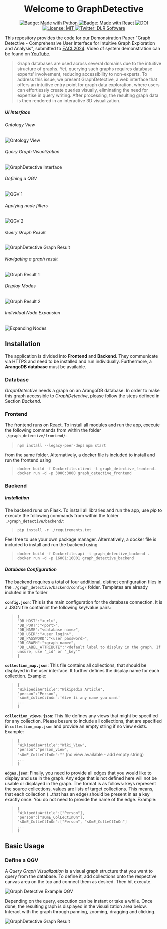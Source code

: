 


<h1 align="center">Welcome to GraphDetective </h1>
<p align="center">
  <a href="https://img.shields.io/badge/Made%20with-Python-1f425f.svg">
    <img src="https://img.shields.io/badge/Made%20with-Python-1f425f.svg" alt="Badge: Made with Python"/>
  </a>
    <a href="https://img.shields.io/badge/Made%20with-React-1f425f.svg">
    <img src="https://img.shields.io/badge/Made%20with-React-1f425f.svg" alt="Badge: Made with React"/>
  </a>
<a href="https://zenodo.org/doi/10.5281/zenodo.10285971"><img src="https://zenodo.org/badge/721157619.svg" alt="DOI"></a>
 <a href="https://github.com/DLR-SC/corpus-annotation-graph-builder/blob/master/LICENSE">
    <img alt="License: MIT" src="https://img.shields.io/badge/license-MIT-yellow.svg" target="_blank" />
  </a>
    <a href="https://twitter.com/dlr_software">
    <img alt="Twitter: DLR Software" src="https://img.shields.io/twitter/follow/dlr_software.svg?style=social" target="_blank" />
  </a>
</p>


This repository provides the code for our Demonstration Paper "Graph Detective - Comprehensive User Interface for Intuitive Graph Exploration and Analysis", submitted to [EACL2024](https://2024.eacl.org/calls/demos/). Video of system demonstration can be found on [YouTube](https://youtu.be/xUkV5h98lm4).

> Graph databases are used across several domains due to the intuitive structure of graphs.
> Yet, querying such graphs requires database
> experts’ involvement, reducing accessibility to
> non-experts. To address this issue, we present
> GraphDetective, a web interface that offers an
> intuitive entry point for graph data exploration,
> where users can effortlessly create queries visually, eliminating the need for expertise in query
> writing. After processing, the resulting graph
> data is then rendered in an interactive 3D visualization. 

##### UI Interface
###### Ontology View
![Ontology View](./graph_detective/images/Ontology_GIF.gif)
###### Query Graph Visualization
![GraphDetective Interface](./graph_detective/images/GD_Screenshot_InputArea.PNG?raw=true)
###### Defining a QGV
![QGV 1](./graph_detective/images/QGV_1_GIF.gif)

###### Applying node filters
![QGV 2](./graph_detective/images/QGV_2_GIF.gif)

###### Query Graph Result
![GraphDetective Graph Result](./graph_detective/images/GD_Screenshot_DisplayArea_1.PNG?raw=true)
###### Navigating a graph result
![Graph Result 1](./graph_detective/images/Graph_1_GIF.gif)

###### Display Modes
![Graph Result 2](./graph_detective/images/Graph_2_GIF.gif)

###### Individual Node Expansion
![Expanding Nodes](./graph_detective/images/Graph_Expansion_GIF.gif)

## Installation
The application is divided into **Frontend** and **Backend**. They communicate via HTTPS and need to be installed and run individually. Furthermore, a **ArangoDB database** must be available.

### Database
*GraphDetective* needs a graph on an ArangoDB database. In order to make this graph accessible to *GraphDetective*, please follow the steps defined in Section *Backend*.

### Frontend
The frontend runs on React. To install all modules and run the app, execute the following commands from within the folder `./graph_detective/frontend/`:

> `npm install --legacy-peer-deps`
> `npm start`

from the same folder. Alternatively, a docker file is included to install and run the frontend using 

> `docker build -f Dockerfile.client -t graph_detective_frontend.`
> `docker run -d -p 3000:3000 graph_detective_frontend`

### Backend
##### Installation
The backend runs on Flask. To install all libraries and run the app, use *pip* to execute the following commands from within the folder `./graph_detective/backend/`:
> `pip install -r ./requirements.txt`

Feel free to use your own package manager. Alternatively, a docker file is included to install and run the backend using
> `docker build -f Dockerfile.api -t graph_detective_backend .`
> `docker run -d -p 16001:16001 graph_detective_backend`

##### Database Configuration
The backend requires a total of four additional, distinct configuration files in the `./graph_detective/backend/config/` folder. Templates are already inclufed in the folder

**`config.json`**: This is the main configuration for the database connection. It is a JSON file containint the following key/value pairs:

> `{` <br/>
>	`"DB_HOST":"<url>",` <br/>
>	`"DB_PORT":"<port>",` <br/>
>	`"DB_NAME":"<database name>",` <br/>
>	`"DB_USER":"<user login>",` <br/>
>	`"DB_PASSWORD":"<user password>",` <br/>
>	`"DB_GRAPH":"<graph name>",` <br/>
>	`"DB_LABEL_ATTRIBUTE":"<default label to display in the graph. If unsure, use '_id' or '_key'"` <br/>
> `}`

**`collection_map.json`**: This file contains all collections, that should be displayed in the user interface. It further defines the display name for each collection. Example:
> `{` <br/>
>	`"WikipediaArticle":"Wikipedia Article",` <br/>
>	`"person":"Person",` <br/>
>	`"sOmE_ColLeCtInOn":"Give it any name you want"` <br/>
> `...` <br/>
> `}`

**`collection_views.json`**: This file defines any views that might be specified for any collection. Please besure to include all collections, that are specified in `collection_map.json` and provide an empty string if no view exists. Example:
> `{` <br/>
>	`"WikipediaArticle":"Wiki_View",` <br/>
>	`"person":"person_view",` <br/>
>	`"sOmE_ColLeCtInOn":""` (no view available - add empty string) <br/>
> `...` <br/>
> `}`

**`edges.json`**: Finally, you need to provide all edges that you would like to display and use in the graph. Any edge that is not defined here will not be usable or displayed in the graph. The format is as follows: keys represent the source collections, values are lists of target collections. This means, that each collection (...that has an edge) should be present in as a key exactly once. You do not need to provide the name of the edge. Example:
> `{` <br/>
>	`"WikipediaArticle":["Person"],` <br/>
>	`"person":["sOmE_ColLeCtInOn"],` <br/>
>	`"sOmE_ColLeCtInOn":["Person", "sOmE_ColLeCtInOn"]` <br/>
> `...` <br/>
> `}`


## Basic Usage
### Define a QGV
A *Query Graph Visualization* is a visual graph structure that you want to query from the database. To define it, add collections onto the respective canvas area on the top and connect them as desired. Then hit execute.

![Graph Detective Example QGV](./graph_detective/images/person_institution_project.PNG?raw=true)

Depending on the query, execution can be instant or take a while. Once done, the resulting graph is displayed in the visualization area below. Interact with the graph through panning, zooming, dragging and clicking.

![GraphDetective Graph Result](./graph_detective/images/GD_Screenshot_DisplayArea_2.PNG?raw=true)
